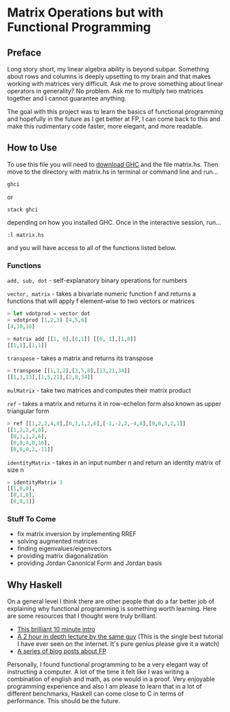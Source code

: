 # Matrix Operations but with Functional Programming

## Preface
Long story short, my linear algebra ability is beyond subpar. Something about rows and columns is deeply upsetting to my brain and that makes working with matrices very difficult. Ask me to prove something about linear operators in generality? No problem. Ask me to multiply two matrices together and I cannot guarantee anything.

The goal with this project was to learn the basics of functional programming and hopefully in the future as I get better at FP, I can come back to this and make this rudimentary code faster, more elegant, and more readable.

## How to Use

To use this file you will need to [download GHC](https://www.haskell.org/downloads/) and the file matrix.hs. Then move to the directory with matrix.hs in terminal or command line and run...

    ghci
or

    stack ghci
depending on how you installed GHC. Once in the interactive session, run...

    :l matrix.hs
and you will have access to all of the functions listed below.

### Functions


`add, sub, dot` - self-explanatory binary operations for numbers


`vector, matrix` - takes a bivariate numeric function f and returns a functions that will apply f element-wise to two vectors or matrices

```Haskell
> let vdotprod = vector dot
> vdotprod [1,2,3] [4,5,6]
[4,10,18]

> matrix add [[1, 0],[0,1]] [[0, 1],[1,0]]
[[1,1],[1,1]]
```

`transpose` - takes a matrix and returns its transpose

 ```Haskell
 > transpose [[1,1,2],[3,5,8],[13,21,34]]
[[1,3,13],[1,5,21],[2,8,34]]
```

`mulMatrix` - take two matrices and computes their matrix product

`ref` - takes a matrix and returns it in row-echelon form also known as upper triangular form

```Haskell
> ref [[1,2,2,4,8],[0,1,1,2,6],[-1,-2,2,-4,8],[0,0,3,2,1]]
[[1,2,2,4,8],
 [0,1,1,2,6],
 [0,0,4,0,16],
 [0,0,0,2,-11]]
```

`identityMatrix` - takes in an input number n and return an identity matrix of size n

```Haskell
> identityMatrix 3
[[1,0,0],
 [0,1,0],
 [0,0,1]]
```

### Stuff To Come
- fix matrix inversion by implementing RREF
- solving augmented matrices
- finding eigenvalues/eigenvectors
- providing matrix diagonalization
- providing Jordan Canonical Form and Jordan basis


## Why Haskell
On a general level I think there are other people that do a far better job of explaining why functional programming is something worth learning. Here are some resources that I thought were truly brilliant.
- [This brilliant 10 minute intro](https://www.youtube.com/watch?v=RqvCNb7fKsg)
- [A 2 hour in depth lecture by the same guy](https://www.youtube.com/watch?v=8UfA7tUPil8) (This is the single best tutorial I have ever seen on the internet. It's pure genius please give it a watch)
- [A series of blog posts about FP](https://ryandsouza.in/blog/007-why-functional-programming-matters-1)

Personally, I found functional programming to be a very elegant way of instructing a computer. A lot of the time it felt like I was writing a combination of english and math, as one would in a proof. Very enjoyable programming experience and also I am please to learn that in a lot of different benchmarks, Haskell can come close to C in terms of performance. This should be the future.
